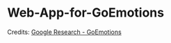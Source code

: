 # Web-App-for-GoEmotions


Credits: [Google Research - GoEmotions](https://github.com/google-research/google-research/tree/3c7c1ddae388ae79a4c27761b71c187d0e3b5f5e/goemotions)
